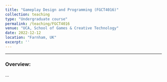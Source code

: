 ```yaml
---
title: "Gameplay Design and Programming (FGCT4016)"
collection: teaching
type: "Undergraduate course"
permalink: /teaching/FGCT4016
venue: "UCA, School of Games & Creative Technology"
date: 2022-12-12
location: "Farnham, UK"
excerpt: ''
---
```



---
### Overview:
...


